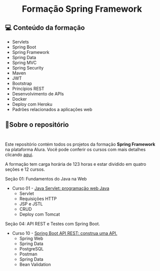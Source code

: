# <p align = "center"> <b>Formação Spring Framework </b>

## 💻 Conteúdo da formação
* Servlets 
* Spring Boot 
* Spring Framework 
* Spring Data 
* Spring MVC 
* Spring Security 
* Maven 
* JWT 
* Bootstrap 
* Princípios REST 
* Desenvolvimento de APIs 
* Docker 
* Deploy com Heroku  
* Padrões relacionados a aplicações web


## 💼Sobre o repositório </br> </br> 

Este repositório contém todos os projetos da formação <b> Spring Framework</b> na plataforma Alura.
Você pode conferir os cursos com mais detalhes clicando [aqui](https://cursos.alura.com.br/formacao-spring-framework).  

A formação tem carga horária de 123 horas e estar dividido em quatro seções e 12 cursos.   

Seção 01: Fundamentos do Java na Web  
* Curso 01 - [Java Servlet: programação web Java](01-fundamentos-do-java-na-web\01-java-servlet-programacao-web-java)
  - Servlet  
  - Requisições HTTP  
  - JSP e JSTL  
  - CRUD  
  - Deploy com Tomcat  
  
Seção 04: API REST e Testes com Spring Boot. 
* Curso 10 - [Spring Boot API REST: construa uma API.](04-modulo-api-rest-e-testes-com-spring-boot\spring-boot-api-rest-construa-uma-api)  
  - Spring Web  
  - Spring Data  
  - PostgreSQL  
  - Postman  
  - Spring Data  
  - Bean Validation  
